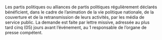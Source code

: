 Les partis politiques ou alliances de partis politiques régulièrement déclarés bénéficient, dans le cadre de l’animation de la vie politique nationale, de la couverture et de la retransmission de leurs activités, par les média de service public.
La demande est faite par lettre missive, adressée au plus tard cinq (05) jours avant l’événement, au 1 responsable de l’organe de presse compétent.